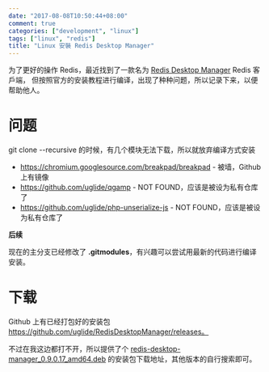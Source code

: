 ```yaml
---
date: "2017-08-08T10:50:44+08:00"
comment: true
categories: ["development", "linux"]
tags: ["linux", "redis"]
title: "Linux 安裝 Redis Desktop Manager"
---
```


为了更好的操作 Redis，最近找到了一款名为 [Redis Desktop Manager](https://redisdesktop.com/) Redis 客戶端，
但按照官方的安装教程进行编译，出现了种种问题，所以记录下来，以便帮助他人。
<!--more-->

# 问题

git clone --recursive 的时候，有几个模块无法下载，所以就放弃编译方式安装

- https://chromium.googlesource.com/breakpad/breakpad - 被墙，Github 上有镜像
- https://github.com/uglide/qgamp - NOT FOUND，应该是被设为私有仓库了
- https://github.com/uglide/php-unserialize-js - NOT FOUND，应该是被设为私有仓库了

**后续**

现在的主分支已经修改了 **.gitmodules**，有兴趣可以尝试用最新的代码进行编译安装。


# 下载

Github 上有已经打包好的安装包 https://github.com/uglide/RedisDesktopManager/releases。

不过在我这边都打不开，所以提供了个 [redis-desktop-manager_0.9.0.17_amd64.deb](https://pan.baidu.com/s/1o8jwL0A) 的安装包下载地址，其他版本的自行搜索即可。